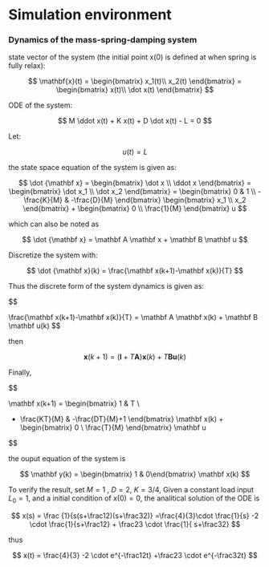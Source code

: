# Simulation environment

### Dynamics of the mass-spring-damping system

state vector of the system (the initial point x(0) is defined at when spring is fully relax):

$$
\mathbf{x}(t) = 
\begin{bmatrix}
x_1(t)\\
x_2(t)
\end{bmatrix} = 
\begin{bmatrix}
x(t)\\
\dot x(t)
\end{bmatrix}
$$

ODE of the system:

$$
M \ddot x(t) + K x(t) + D \dot x(t) - L = 0 
$$

Let:

$$
u(t) = L 
$$

the state space equation of the system is given as:

$$
\dot {\mathbf x} = 
\begin{bmatrix}
\dot x \\ \ddot x
\end{bmatrix} = 
\begin{bmatrix}
\dot x_1 \\ \dot x_2
\end{bmatrix} = 
\begin{bmatrix}
0 & 1 \\ 
-\frac{K}{M} & -\frac{D}{M}
\end{bmatrix}
\begin{bmatrix}
x_1 \\ x_2
\end{bmatrix} + 
\begin{bmatrix}
0 \\ \frac{1}{M} 
\end{bmatrix} u 
$$

which can also be noted as

$$
\dot {\mathbf x} = \mathbf A \mathbf x + \mathbf B \mathbf u
$$

Discretize the system with:

$$
\dot {\mathbf x}(k) = \frac{\mathbf x(k+1)-\mathbf x(k)}{T}
$$

Thus the discrete form of the system dynamics is given as:

$$

\frac{\mathbf x(k+1)-\mathbf x(k)}{T} = \mathbf A \mathbf x(k) + \mathbf B \mathbf u(k) 
$$

then

$$
\mathbf x(k+1) = (\mathbf I + T \mathbf A)\mathbf x(k) + T \mathbf B \mathbf u(k)
$$

Finally, 

$$

\mathbf x(k+1) = 
\begin{bmatrix}
1 & T \\ 
- \frac{KT}{M} & -\frac{DT}{M}+1
\end{bmatrix} 
\mathbf x(k) + 
\begin{bmatrix}
0 \\ \frac{T}{M} 
\end{bmatrix} \mathbf u

$$

the ouput equation of the system is 

$$
\mathbf y(k) = \begin{bmatrix} 1 & 0\end{bmatrix} \mathbf x(k) 
$$

To verify the result, set $M=1$ , $D=2$, $K=3/4$, Given a constant load input $L_0 = 1$, and a initial condition of $x(0) = 0$, the analitical solution of the ODE is 

$$
 x(s) = \frac {1}{s(s+\frac12)(s+\frac32)} =\frac{4}{3}\cdot \frac{1}{s} -2 \cdot \frac{1}{s+\frac12} + \frac23 \cdot \frac{1}{  s+\frac32}
$$

thus 

$$
x(t) = \frac{4}{3} -2 \cdot e^{-\frac12t} +\frac23 \cdot e^{-\frac32t}
$$